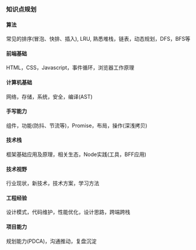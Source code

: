 ### 知识点规划

#### 算法

常见的排序(冒泡、快排、插入), LRU, 熟悉堆栈，链表，动态规划，DFS，BFS等

#### 前端基础

HTML，CSS，Javascript，事件循环，浏览器工作原理

#### 计算机基础

网络，存储，系统，安全，编译(AST)

#### 手写能力

组件，功能(防抖、节流等)，Promise，布局，操作(深浅拷贝)

#### 技术栈

框架基础应用及原理，相关生态，Node实践(工具，BFF应用)

#### 技术视野

行业现状，新技术，技术方案，学习方法

#### 工程经验

设计模式，代码维护，性能优化，设计思路，跨端跨栈

#### 项目能力

规划能力(PDCA)，沟通推动，复盘沉淀


